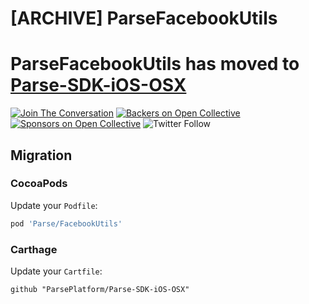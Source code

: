 # [ARCHIVE] ParseFacebookUtils

# ParseFacebookUtils has moved to [Parse-SDK-iOS-OSX](https://github.com/parse-community/Parse-SDK-iOS-OSX)
 
[![Join The Conversation](https://img.shields.io/discourse/https/community.parseplatform.org/topics.svg)](https://community.parseplatform.org/c/parse-server)
[![Backers on Open Collective](https://opencollective.com/parse-server/backers/badge.svg)](#backers)
[![Sponsors on Open Collective](https://opencollective.com/parse-server/sponsors/badge.svg)](#sponsors)
![Twitter Follow](https://img.shields.io/twitter/follow/ParsePlatform.svg?label=Follow%20us%20on%20Twitter&style=social)
 
## Migration

### CocoaPods

Update your `Podfile`:

```ruby
pod 'Parse/FacebookUtils'
```
### Carthage

Update your `Cartfile`:

```
github "ParsePlatform/Parse-SDK-iOS-OSX"
```
